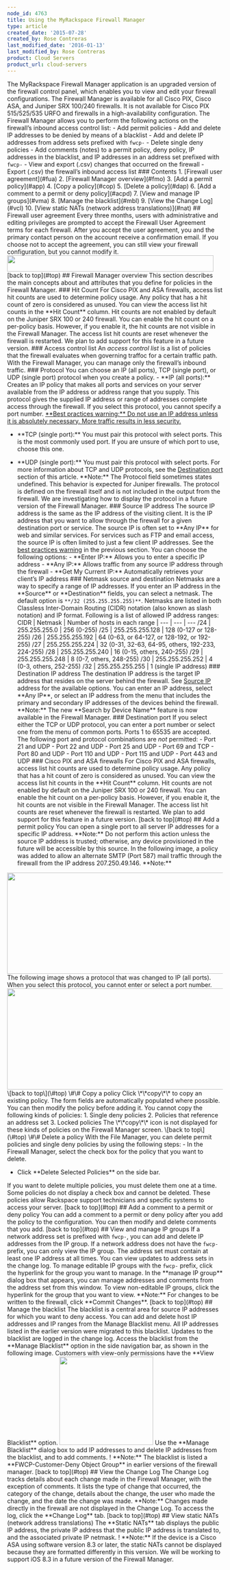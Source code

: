```yaml
---
node_id: 4763
title: Using the MyRackspace Firewall Manager
type: article
created_date: '2015-07-28'
created_by: Rose Contreras
last_modified_date: '2016-01-13'
last_modified_by: Rose Contreras
product: Cloud Servers
product_url: cloud-servers
---
```


 The MyRackspace Firewall Manager application is an upgraded version
of the firewall control panel, which enables you to view and edit your
firewall configurations. The Firewall Manager is available for all Cisco
PIX, Cisco ASA, and Juniper SRX 100/240 firewalls. It is not available
for Cisco PIX 515/525/535 URFO and firewalls in a high-availability
configuration. The Firewall Manager allows you to perform the following
actions on the firewall&rsquo;s inbound access control list: - Add permit
policies - Add and delete IP addresses to be denied by means of a
blacklist - Add and delete IP addresses from address sets prefixed with
`fwcp-` - Delete single deny policies - Add comments (notes) to a permit
policy, deny policy, IP addresses in the blacklist, and IP addresses in
an address set prefixed with `fwcp-` - View and export (.csv) changes
that occurred on the firewall - Export (.csv) the firewall&rsquo;s inbound
access list \#\#\# Contents 1. \[Firewall user agreement\](\#fua) 2.
\[Firewall Manager overview\](\#fmo) 3. \[Add a permit policy\](\#app)
4. \[Copy a policy\](\#cop) 5. \[Delete a policy\](\#dap) 6. \[Add a
comment to a permit or deny policy\](\#acpd) 7. \[View and manage IP
groups\](\#vma) 8. \[Manage the blacklist\](\#mbl) 9. \[View the Change
Log\](\#vcl) 10. \[View static NATs (network address
translations)\](\#nat)  \#\# Firewall user agreement Every three
months, users with administrative and editing privileges are prompted to
accept the Firewall User Agreement terms for each firewall. After you
accept the user agreement, you and the primary contact person on the
account receive a confirmation email. If you choose not to accept the
agreement, you can still view your firewall configuration, but you
cannot modify it.
<img src="https://8026b2e3760e2433679c-fffceaebb8c6ee053c935e8915a3fbe7.ssl.cf2.rackcdn.com/field/image/926-1.1.png" width="482" height="38" />
\[back to top\](\#top)  \#\# Firewall Manager overview This section
describes the main concepts about and attributes that you define for
policies in the Firewall Manager. \#\#\# Hit Count For Cisco PIX and ASA
firewalls, access list hit counts are used to determine policy usage.
Any policy that has a hit count of zero is considered as unused. You can
view the access list hit counts in the \*\*Hit Count\*\* column. Hit
counts are not enabled by default on the Juniper SRX 100 or 240
firewall. You can enable the hit count on a per-policy basis. However,
if you enable it, the hit counts are not visible in the Firewall
Manager. The access list hit counts are reset whenever the firewall is
restarted. We plan to add support for this feature in a future version.
\#\#\# Access control list An *access control list* is a list of
policies that the firewall evaluates when governing traffoc for a
certain traffic path. With the Firewall Manager, you can manage only the
firewall&rsquo;s inbound traffic. \#\#\# Protocol You can choose an IP (all
ports), TCP (single port), or UDP (single port) protocol when you create
a policy. - \*\*IP (all ports):\*\* Creates an IP policy that makes all
ports and services on your server available from the IP address or
address range that you supply. This protocol gives the supplied IP
address or range of addresses complete access through the firewall. If
you select this protocol, you cannot specify a port number.
[\*\*Best practices warning:\*\* Do not use an IP address unless it is
absolutely necessary. More traffic results in less security.]()

- \*\*TCP (single port):\*\* You must pair this protocol with select
ports. This is the most commonly used port. If you are unsure of which
port to use, choose this one.

- \*\*UDP (single port):\*\* You must pair this protocol with select
ports. For more information about TCP and UDP protocols, see the
[Destination port](#destport) section of this article. \*\*Note:\*\* The
Protocol field sometimes states undefined. This behavior is expected for
Juniper firewalls. The protocol is defined on the firewall itself and is
not included in the output from the firewall. We are investigating how
to display the protocol in a future version of the Firewall Manager.
 \#\#\# Source IP address The source IP address is the same as the
IP address of the visiting client. It is the IP address that you want to
allow through the firewall for a given destination port or service. The
source IP is often set to \*\*Any IP\*\* for web and similar services.
For services such as FTP and email access, the source IP is often
limited to just a few client IP addresses. See the [best practices
warning](#warning) in the previous section. You can choose the following
options: - \*\*Enter IP:\*\* Allows you to enter a specific IP address -
\*\*Any IP:\*\* Allows traffic from any source IP address through the
firewall - \*\*Get My Current IP:\*\* Automatically retrieves your
client&rsquo;s IP address \#\#\# Netmask source and destination Netmasks are a
way to specify a range of IP addresses. If you enter an IP address in
the \*\*Source\*\* or \*\*Destination\*\* fields, you can select a
netmask. The default option is `**/32 (255.255.255.255)**`. Netmasks are
listed in both Classless Inter-Domain Routing (CIDR) notation (also
known as slash notation) and IP format. Following is a list of allowed
IP address ranges: CIDR | Netmask | Number of hosts in each range | ---
| --- | --- /24 | 255.255.255.0 | 256 (0-255) /25 | 255.255.255.128 |
128 (0-127 or 128-255) /26 | 255.255.255.192 | 64 (0-63, or 64-127, or
128-192, or 192-255) /27 | 255.255.255.224 | 32 (0-31, 32-63, 64-95,
others, 192-233, 224-255) /28 | 255.255.255.240 | 16 (0-15, others,
240-255) /29 | 255.255.255.248 | 8 (0-7, others, 248-255) /30 |
255.255.255.252 | 4 (0-3, others, 252-255) /32 | 255.255.255.255 | 1
(single IP address) \#\#\# Destination IP address The destination IP
address is the target IP address that resides on the server behind the
firewall. See [Source IP](source) address for the available options. You
can enter an IP address, select \*\*Any IP\*\*, or select an IP address
from the menu that includes the primary and secondary IP addresses of
the devices behind the firewall. \*\*Note:\*\* The new \*\*Search by
Device Name\*\* feature is now available in the Firewall Manager.
\#\#\# Destination port If you select either the TCP or UDP protocol,
you can enter a port number or select one from the menu of common ports.
Ports 1 to 65535 are accepted. The following port and protocol
combinations are *not* permitted: - Port 21 and UDP - Port 22 and UDP -
Port 25 and UDP - Port 69 and TCP - Port 80 and UDP - Port 110 and UDP -
Port 115 and UDP - Port 443 and UDP \#\#\# Cisco PIX and ASA firewalls
For Cisco PIX and ASA firewalls, access list hit counts are used to
determine policy usage. Any policy that has a hit count of zero is
considered as unused. You can view the access list hit counts in the
\*\*Hit Count\*\* column. Hit counts are not enabled by default on the
Juniper SRX 100 or 240 firewall. You can enable the hit count on a
per-policy basis. However, if you enable it, the hit counts are not
visible in the Firewall Manager. The access list hit counts are reset
whenever the firewall is restarted. We plan to add support for this
feature in a future version. \[back to top\](\#top)  \#\# Add a
permit policy You can open a single port to all server IP addresses for
a specific IP address. \*\*Note:\*\* Do not perform this action unless
the source IP address is trusted; otherwise, any device provisioned in
the future will be accessible by this source. In the following image, a
policy was added to allow an alternate SMTP (Port 587) mail traffic
through the firewall from the IP address 207.250.49.146. \*\*Note:\*\*
<img src="https://8026b2e3760e2433679c-fffceaebb8c6ee053c935e8915a3fbe7.ssl.cf2.rackcdn.com/field/image/926-4763-1_0.png" width="550" height="236" />
The following image shows a protocol that was changed to IP (all ports).
When you select this protocol, you cannot enter or select a port number.
<img src="https://8026b2e3760e2433679c-fffceaebb8c6ee053c935e8915a3fbe7.ssl.cf2.rackcdn.com/field/image/926-476-2.png" width="552" height="236" />
\[back to top\](\#top)
 \#\# Copy a policy Click \*\*copy\*\* to copy an existing policy.
The form fields are automatically populated where possible. You can then
modify the policy before adding it. You cannot copy the following kinds
of policies: 1. Single deny policies 2. Policies that reference an
address set 3. Locked policies The \*\*copy\*\* icon is not displayed
for these kinds of policies on the Firewall Manager screen. \[back to
top\](\#top)  \#\# Delete a policy With the File Manager, you can
delete permit policies and single deny policies by using the following
steps: - In the Firewall Manager, select the check box for the policy
that you want to delete.

- Click \*\*Delete Selected Policies\*\* on the side bar.

If you want to delete multiple policies, you must delete them one at a
time. Some policies do not display a check box and cannot be deleted.
These policies allow Rackspace support technicians and specific systems
to access your server. \[back to top\](\#top)  \#\# Add a comment to
a permit or deny policy You can add a comment to a permit or deny policy
after you add the policy to the configuration. You can then modify and
delete comments that you add. \[back to top\](\#top)  \#\# View and
manage IP groups If a network address set is prefixed with `fwcp-`, you
can add and delete IP addresses from the IP group. If a network address
does not have the `fwcp-` prefix, you can only view the IP group. The
address set must contain at least one IP address at all times. You can
view updates to address sets in the change log. To manage editable IP
groups with the `fwcp-` prefix, click the hyperlink for the group you
want to manage. In the \*\*manage IP group\*\* dialog box that appears,
you can manage addresses and comments from the address set from this
window. To view non-editable IP groups, click the hyperlink for the
group that you want to view. \*\*Note:\*\* For changes to be written to
the firewall, click \*\*Commit Changes\*\*. \[back to top\](\#top)
\#\# Manage the blacklist The blacklist is a central area for source IP
addresses for which you want to deny access. You can add and delete host
IP addresses and IP ranges from the Manage Blacklist menu. All IP
addresses listed in the earlier version were migrated to this blacklist.
Updates to the blacklist are logged in the change log. Access the
blacklist from the \*\*Manage Blacklist\*\* option in the side
navigation bar, as shown in the following image. Customers with
view-only permissions have the \*\*View Blacklist\*\* option.
<img src="https://8026b2e3760e2433679c-fffceaebb8c6ee053c935e8915a3fbe7.ssl.cf2.rackcdn.com/field/image/926-476-3.png" width="219" height="206" />
Use the \*\*Manage Blacklist\*\* dialog box to add IP addresses to and
delete IP addresses from the blacklist, and to add comments. !
\*\*Note:\*\* The blacklist is listed a \*\*FWCP-Customer-Deny Object
Group\*\* in earlier versions of the firewall manager. \[back to
top\](\#top)  \#\# View the Change Log The Change Log tracks details
about each change made in the Firewall Manager, with the exception of
comments. It lists the type of change that occurred, the category of the
change, details about the change, the user who made the change, and the
date the change was made. \*\*Note:\*\* Changes made directly in the
firewall are not displayed in the Change Log. To access the log, click
the \*\*Change Log\*\* tab. \[back to top\](\#top)  \#\# View static
NATs (network address translations) The \*\*Static NATs\*\* tab displays
the public IP address, the private IP address that the public IP address
is translated to, and the associated private IP netmask. !
\*\*Note:\*\* If the device is a Cisco ASA using software version 8.3 or
later, the static NATs cannot be displayed because they are formatted
differently in this version. We will be working to support iOS 8.3 in a
future version of the Firewall Manager.


